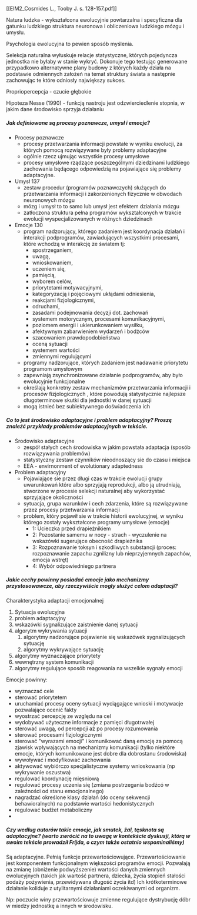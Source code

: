 [[EIM2_Cosmides L., Tooby J.  s. 128-157.pdf]]

Natura ludzka - wykształcona ewolucyjnie powtarzalna i specyficzna dla gatunku ludzkiego struktura neuronowa i obliczeniowa ludzkiego mózgu i umysłu.

Psychologia ewolucyjna to pewien sposób myślenia.

Selekcja naturalna wyłuskuje relacje statystyczne, których pojedyncza jednostka nie byłaby w stanie wykryć. Dokonuje tego testując generowane przypadkowo alternatywne plany budowy z których każdy działa na podstawie odmiennych założeń na temat struktury świata a następnie zachowując te które odniosły największy sukces.

Propriopercepcja - czucie głębokie

Hipoteza Nesse (1990) - funkcją nastroju jest odzwierciedlenie stopnia, w jakim dane środowisko sprzyja działaniu

##### Jak definiowane są **procesy poznawcze, umysł i emocje**?
- Procesy  poznawcze 
	- procesy przetwarzania informacji powstałe w wyniku ewolucji, za których pomocą rozwiązywane były problemy adaptacyjne
	- ogólnie rzecz ujmując wszystkie procesy  umysłowe
	- procesy umysłowe rządzące poszczególnymi dziedzinami ludzkiego zachowania będącego odpowiedzią na pojawiające się problemy adaptacyjne.
- Umysł 137 
	- zestaw procedur (programów poznawczych) służących do przetwarzania informacji i zakorzenionych fizycznie w obwodach neuronowych mózgu
	- mózg i umysł to to samo lub umysł jest efektem działania mózgu
	- zatłoczona struktura pełna programów wykształconych w trakcie ewolucji wyspecjalizowanych w różnych dziedzinach
- Emocje 130
	- program nadzorujący, którego zadaniem jest koordynacja działań i interakcji podprogramów, zawiadujących wszystkimi procesami, które wchodzą w interakcję ze światem tj:
		- spostrzeganiem, 
		- uwagą, 
		- wnioskowaniem, 
		- uczeniem się, 
		- pamięcią, 
		- wyborem celów, 
		- priorytetami motywacyjnymi, 
		- kategoryzacją i pojęciowymi ukłądami odniesienia, 
		- reakcjami fizjologicznymi, 
		- odruchami, 
		- zasadami podejmowania decyzji dot. zachowań
		- systemem motorycznym, procesami komunikacyjnymi,
		- poziomem energii i ukierunkowaniem wysiłku, 
		- afektywnym zabarwieniem wydarzeń i bodźców
		- szacowaniem prawdopodobieństwa
		- oceną sytuacji
		- systemem wartości 
		- zmiennymi regulującymi
	- programy nadzorujące, których zadaniem jest nadawanie priorytetu programom umysłowym
	- zapewniają zsynchronizowane działanie podprogramów, aby było ewolucyjnie funkcjonalne
	- określają konkretny zestaw mechanizmów przetwarzania informacji i procesów fizjologicznych , które powodują statystycznie najlepsze długoterminowe skutki dla jednostki w danej  sytuacji
	- mogą istnieć bez subiektywnego doświadczenia ich
##### Co to jest **środowisko adaptacyjne** i **problem adaptacyjny**? Proszę znaleźć przykłady problemów adaptacyjnych w tekście.
- Środowisko adaptacyjne
	- zespół stałych cech środowiska w jakim powstała adaptacja (sposób rozwiązywania problemów)
	- statystyczny zestaw czynników nieodnoszący sie do czasu i miejsca
	- EEA - envirnonment of evolutionary adaptedness
- Problem adaptacyjny
	- Pojawiające sie przez długi czas w trakcie ewolucji grupy uwarunkowań które albo sprzyjają reprodukcji, albo ją utrudniają, stworzone w procesie selekcji naturalnej aby wykorzystać sprzyjające okoliczności
	- sytuacja, grupa warunków i cech zdarzenia, które są rozwiązywane przez procesy przetwarzania informacji
	- problem, który pojawił sie w trakcie historii ewolucyjnej, w wyniku którego zostały wykształcone programy umysłowe (emocje)
		- 1: Ucieczka przed drapieżnikiem
		- 2: Pozostanie samemu w nocy - strach - wyczulenie na wskazówki sugerujące obecność drapieżnika
		- 3: Rozpoznawanie toksyn i szkodliwych substancji (proces: rozpoznawanie zapachu zgnilizny lub nieprzyjemnych zapachów,  emocja wstręt)
		- 4: Wybór odpowiedniego partnera
##### Jakie cechy powinny posiadać emocje jako **mechanizmy przystosowawcze**, aby rzeczywiście mogły służyć celom adaptacji?
Charakterystyka adaptacji emocjonalnej
1. Sytuacja ewolucyjna
2. problem adaptacyjny
3. wskazówki sygnalizujące zaistnienie danej sytuacji
4. algorytm wykrywania sytuacji
	1. algorytmy nadzorujące pojawienie się wskazówek sygnalizujących sytuację
	2. algorytmy wykrywające sytuację
5. algorytmy wyznaczające priorytety
6. wewnętrzny system komunikacji
7. algorytmy regulujące sposób reagowania na wszelkie sygnały emocji

Emocje powinny:
- wyznaczać cele
- sterować priorytetem
- uruchamiać procesy oceny sytuacji wyciągające wnioski i motywacje pozwalające ocenić fakty
- wyostrzać percepcję ze względu na cel
- wydobywać użyteczne informacje z pamięci długotrwałej
- sterować uwagą, od percepcji aż po procesy rozumowania
- sterować procesami fizjologicznymi
- sterować "wyrazami emocji" i komunikować daną emocję za pomocą zjawisk wpływających na mechanizmy komunikacji (tylko niektóre emocje, których komunikowane jest dobre dla dobrostanu środowiska)
- wywoływać i modyfikować zachowania
- aktywować wybiórczo specjalistyczne systemy wnioskowania (np wykrywanie oszustwa)
- regulować koordynację mięsniową
- regulować procesy uczenia się (zmiana postrzegania bodźcó w zależności od stanu emocjonalnego)
- nagradzać określone klasy działań (do oceny sekwencji behawioralnych) na podstawie wartości hedonistycznych
- regulować budżet metaboliczny
- 
##### Czy według autorów takie emocje, jak smutek, żal, tęsknota są adaptacyjne? (warto zwrócić na to uwagę w kontekście dyskusji, którą w swoim tekście prowadził Frijda, o czym także ostatnio wspominaliśmy)
Są adaptacyjne. Pełnią funkcje przewartościowujące. Przewartościowanie jest komponentem funkcjonalnym większości programów emocji. Pozwalają na zmianę (obniżenie podwyższenie) wartości danych zmiennych ewolucyjnych (takich jak wartość partnera, dziecka, życia stopień stałości podaży pożywienia, przewidywana długość życia itd)
Ich krótkoterminowe działanie koliduje z utylitarnymi działaniami oczekiwanymi od organizm. 

Np: poczucie winy przewartościowuje zmienne regulujące dystrybucję dóbr w miedzy jednostkę a innych w środowisku.